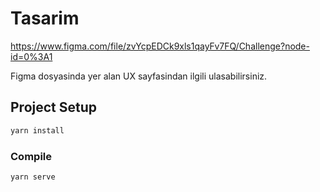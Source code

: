 # Tasarim

https://www.figma.com/file/zvYcpEDCk9xls1qayFv7FQ/Challenge?node-id=0%3A1

Figma dosyasinda yer alan UX sayfasindan ilgili ulasabilirsiniz.

## Project Setup

```sh
yarn install
```

### Compile

```sh
yarn serve
```
